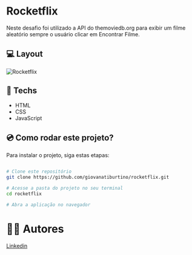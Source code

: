 # Rocketflix

Neste desafio foi utilizado a API do themoviedb.org para exibir um filme aleatório sempre o usuário clicar em Encontrar Filme.

## 💻 Layout
![Rocketflix](https://user-images.githubusercontent.com/111311581/217099870-8857334d-a899-427b-97bc-b96469a3d256.png)


## 🚀 Techs

- HTML
- CSS
- JavaScript

## 💿 Como rodar este projeto?
Para instalar o projeto, siga estas etapas:
```bash

# Clone este repositório
git clone https://github.com/giovanatiburtino/rocketflix.git

# Acesse a pasta do projeto no seu terminal
cd rocketflix

# Abra a aplicação no navegador

```
# 👩‍💻 Autores
[Linkedin](linkedin.com/in/giovana-ferreira-tiburtino-475486216/)

